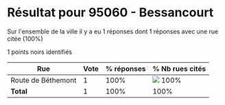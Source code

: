 # Résultat pour 95060 - Bessancourt

Sur l'ensemble de la ville il y a eu 1 réponses dont 1 réponses avec une rue citée (100%)

1 points noirs identifiés

| Rue | Vote | % réponses | % Nb rues cités|
|-----|------|------------|----------------|
| Route de Béthemont | 1 | 100% | <img src="../../img/bar_100.gif" />&nbsp;100%|
| **Total** | 1 | 100% | 100%|
